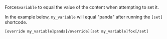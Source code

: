 Forces`variable` to equal the value of the content when attempting to set it.

In the example below, `my_variable` will equal "panda" after running the `[set]` shortcode.

```
[override my_variable]panda[/override][set my_variable]fox[/set]
```